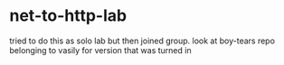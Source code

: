 # net-to-http-lab

tried to do this as solo lab but then joined group.  look at boy-tears repo belonging to vasily for version that was turned in
